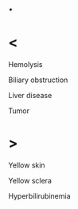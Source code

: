 # .

# <

Hemolysis

Biliary obstruction

Liver disease

Tumor

# >

Yellow skin

Yellow sclera

Hyperbilirubinemia
